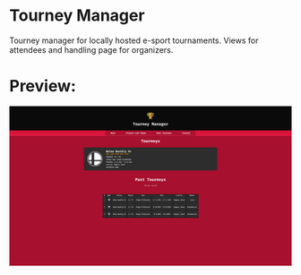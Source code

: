 # Tourney Manager

Tourney manager for locally hosted e-sport tournaments. Views for attendees and handling page for organizers.

# Preview:
![A preview image of the site](/Preview.png)
